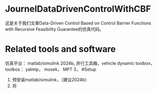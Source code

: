 # JournelDataDrivenControlWithCBF
这是关于我们文章Data-Driven Control Based on Control Barrier Functions with Recursive Feasibility Guarantee的仿真代码。
# Related tools and software
仿真平台：
matlab/simulink 2024b, 并行工具箱，vehicle dynamic toolbox，
toolbox：
yalmip，
mosek，
MPT 3，
#Setup 
1. 预安装matlab/simulink，（建议2024b）
2. 将
